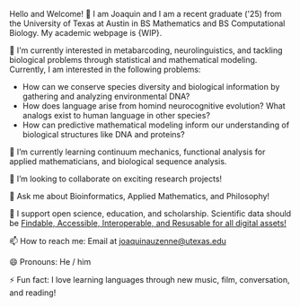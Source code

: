Hello and Welcome! 👋
I am Joaquin and I am a recent graduate ('25) from the University of Texas at Austin in BS Mathematics and BS Computational Biology. My academic webpage is {WIP}.

🔭 I'm currently interested in metabarcoding, neurolinguistics, and tackling biological problems through statistical and mathematical modeling. Currently, I am interested in the following problems:

- How can we conserve species diversity and biological information by gathering and analyzing environmental DNA? 
- How does language arise from homind neurocognitive evolution? What analogs exist to human language in other species?
- How can predictive mathematical modeling inform our understanding of biological structures like DNA and proteins?

🌱 I’m currently learning continuum mechanics, functional analysis for applied mathematicians, and biological sequence analysis.

👯 I’m looking to collaborate on exciting research projects!

💬 Ask me about Bioinformatics, Applied Mathematics, and Philosophy!

💬 I support open science, education, and scholarship. Scientific data should be [Findable, Accessible, Interoperable, and Resusable for all digital assets!]([url](https://www.go-fair.org/fair-principles/))

📫 How to reach me: Email at joaquinauzenne@utexas.edu

😄 Pronouns: He / him

⚡ Fun fact: I love learning languages through new music, film, conversation, and reading! 

<!---
joaquinauzenne/joaquinauzenne is a ✨ special ✨ repository because its `README.md` (this file) appears on your GitHub profile.
You can click the Preview link to take a look at your changes.
--->
